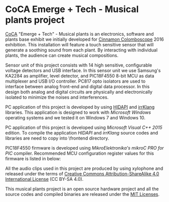 # CoCA Emerge + Tech - Musical plants project

[CoCA](http://www.cocaartists.com) "Emerge + Tech" - Musical plants is an electronics, software and plants base exhibit we initially developed for [Cinnamon Colomboscope](http://www.cinnamoncolomboscope.com/) 2016 exhibition. This installation will feature a touch sensitive sensor that will generate a soothing sound from each plant. By interacting with individual plants, the audience can create musical compositions.

Sensor unit of this project consists with 14 high sensitive, configurable voltage detectors and USB interface. In this sensor unit we use Samsung's KA2284 as amplifier, level detector, and PIC18F4550 8-bit MCU as data multiplexer and USB I/O controller. PC817 opto isolators are used to interface between analog front-end and digital data processor. In this design both analog and digital circuits are physically and electronically isolated to minimize the noises and interferences.

PC application of this project is developed by using [HIDAPI](https://github.com/signal11/hidapi) and [irrKlang](http://www.ambiera.com/irrklang) libraries. This application is designed to work with <I>Microsoft Windows</I> operating systems and we tested it on Windows 7 and Windows 10. 

PC application of this project is developed using <I>Microsoft Visual C++ 2015</I> edition. To compile the application <I>HIDAPI</I> and <I>irrKlang</I> source codes and libraries are need to copy into \frontend directory. 

PIC18F4550 firmware is developed using <I>MikroElektronika's mikroC PRO for PIC</I> compiler. Recommended MCU configuration register values for this firmware is listed in below:

All the audio clips used in this project are produced by using xylophone and released under the terms of [Creative Commons Attribution-ShareAlike 4.0 International License](https://creativecommons.org/licenses/by-sa/4.0) (CC BY-SA 4.0).

This musical plants project is an open source hardware project and all the source codes and compiled binaries are released under the [MIT Licenses](https://opensource.org/licenses/MIT).